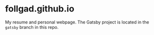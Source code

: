 # follgad.github.io

My resume and personal webpage. The Gatsby project is located in the `gatsby` branch in this repo.
